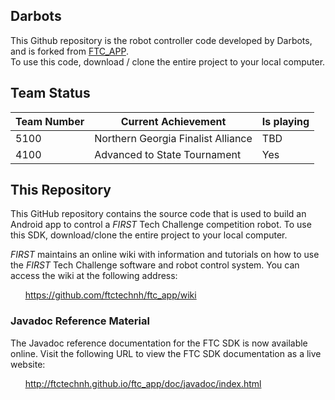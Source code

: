 ## Darbots
This Github repository is the robot controller code developed by Darbots, and is forked from [FTC_APP](https://github.com/ftctechnh/ftc_app/).   
To use this code, download / clone the entire project to your local computer.   

## Team Status

|Team Number|Current Achievement|Is playing|
|-|-|-|
|5100|Northern Georgia Finalist Alliance|TBD|
|4100|Advanced to State Tournament|Yes|


## This Repository

This GitHub repository contains the source code that is used to build an Android app to control a *FIRST* Tech Challenge competition robot.  To use this SDK, download/clone the entire project to your local computer.

*FIRST* maintains an online wiki with information and tutorials on how to use the *FIRST* Tech Challenge software and robot control system.  You can access the wiki at the following address:

&nbsp;&nbsp;&nbsp;&nbsp;&nbsp;&nbsp;https://github.com/ftctechnh/ftc_app/wiki

### Javadoc Reference Material
The Javadoc reference documentation for the FTC SDK is now available online.  Visit the following URL to view the FTC SDK documentation as a live website:

&nbsp;&nbsp;&nbsp;&nbsp;&nbsp;&nbsp;http://ftctechnh.github.io/ftc_app/doc/javadoc/index.html    
